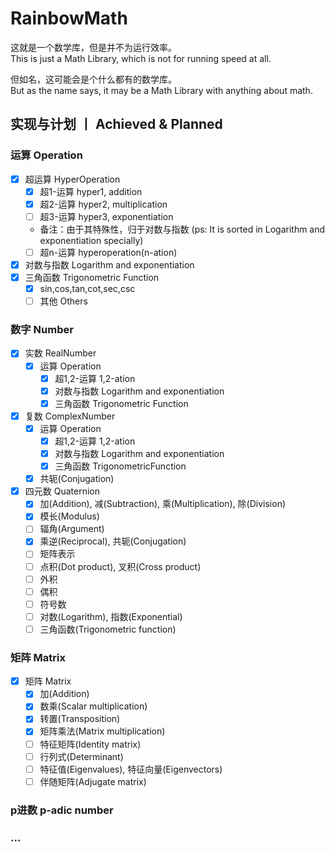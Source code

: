 # RainbowMath
这就是一个数学库，但是并不为运行效率。<br>
This is just a Math Library, which is not for running speed at all.

但如名，这可能会是个什么都有的数学库。<br>
But as the name says, it may be a Math Library with anything about math.

## 实现与计划 丨 Achieved & Planned

### 运算 Operation
- [x] 超运算 HyperOperation
  - [x] 超1-运算 hyper1, addition
  - [x] 超2-运算 hyper2, multiplication
  - [ ] 超3-运算 hyper3, exponentiation 
  - 备注：由于其特殊性，归于对数与指数 (ps: It is sorted in Logarithm and exponentiation specially)
  - [ ] 超n-运算 hyperoperation(n-ation)
- [x] 对数与指数 Logarithm and exponentiation
- [x] 三角函数 Trigonometric Function
  - [x] sin,cos,tan,cot,sec,csc
  - [ ] 其他 Others
 
### 数字 Number
- [x] 实数 RealNumber
  - [x] 运算 Operation
    - [x] 超1,2-运算 1,2-ation
    - [x] 对数与指数 Logarithm and exponentiation
    - [x] 三角函数 Trigonometric Function
    
- [x] 复数 ComplexNumber
  - [x] 运算 Operation
    - [x] 超1,2-运算 1,2-ation
    - [x] 对数与指数 Logarithm and exponentiation
    - [x] 三角函数 TrigonometricFunction
  - [x] 共轭(Conjugation)
  
- [x] 四元数 Quaternion
  - [x] 加(Addition), 减(Subtraction), 乘(Multiplication), 除(Division)
  - [x] 模长(Modulus)
  - [ ] 辐角(Argument)
  - [x] 乘逆(Reciprocal), 共轭(Conjugation)
  - [ ] 矩阵表示
  - [ ] 点积(Dot product), 叉积(Cross product)
  - [ ] 外积
  - [ ] 偶积
  - [ ] 符号数
  - [ ] 对数(Logarithm), 指数(Exponential)
  - [ ] 三角函数(Trigonometric function)

### 矩阵 Matrix
- [x] 矩阵 Matrix
  - [x] 加(Addition)
  - [x] 数乘(Scalar multiplication)
  - [x] 转置(Transposition)
  - [x] 矩阵乘法(Matrix multiplication)
  - [ ] 特征矩阵(Identity matrix)
  - [ ] 行列式(Determinant)
  - [ ] 特征值(Eigenvalues), 特征向量(Eigenvectors)
  - [ ] 伴随矩阵(Adjugate matrix)

### p进数 p-adic number
### ...
